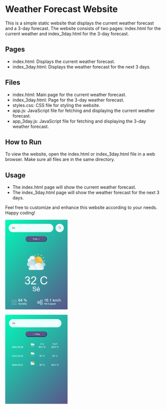 # Weather Forecast Website

This is a simple static website that displays the current weather forecast and a 3-day forecast. The website consists of two pages: index.html for the current weather and index_3day.html for the 3-day forecast.

## Pages
- index.html: Displays the current weather forecast.
- index_3day.html: Displays the weather forecast for the next 3 days.

## Files
- index.html: Main page for the current weather forecast.
- index_3day.html: Page for the 3-day weather forecast.
- styles.css: CSS file for styling the website.
- app.js: JavaScript file for fetching and displaying the current weather forecast.
- app_3day.js: JavaScript file for fetching and displaying the 3-day weather forecast.

## How to Run
To view the website, open the index.html or index_3day.html file in a web browser. Make sure all files are in the same directory.

## Usage
- The index.html page will show the current weather forecast.
- The index_3day.html page will show the weather forecast for the next 3 days.

Feel free to customize and enhance this website according to your needs. Happy coding!


<p align="left">
 <img width="200px" src="main.png" alt="qr"/>
</p>
<p align="left">
 <img width="200px" src="3day.png" alt="qr"/>
</p>
